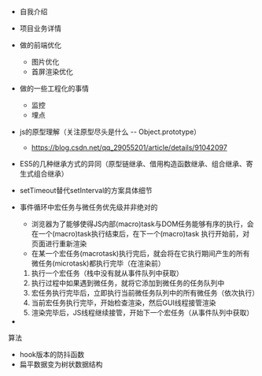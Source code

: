 + 自我介绍
+ 项目业务详情
+ 做的前端优化
    - 图片优化
    - 首屏渲染优化
+ 做的一些工程化的事情
    - 监控
    - 埋点

+ js的原型理解（关注原型尽头是什么 -- Object.prototype）
    - https://blog.csdn.net/qq_29055201/article/details/91042097
+ ES5的几种继承方式的异同（原型链继承、借用构造函数继承、组合继承、寄生式组合继承）
+ setTimeout替代setInterval的方案具体细节
+ 事件循环中宏任务与微任务优先级并非绝对的
    - 浏览器为了能够使得JS内部(macro)task与DOM任务能够有序的执行，会在一个(macro)task执行结束后，在下一个(macro)task 执行开始前，对页面进行重新渲染
    - 在某一个宏任务(macrotask)执行完后，就会将在它执行期间产生的所有微任务(microtask)都执行完毕（在渲染前）
    1. 执行一个宏任务（栈中没有就从事件队列中获取）
    2. 执行过程中如果遇到微任务，就将它添加到微任务的任务队列中
    3. 宏任务执行完毕后，立即执行当前微任务队列中的所有微任务（依次执行）
    4. 当前宏任务执行完毕，开始检查渲染，然后GUI线程接管渲染
    5. 渲染完毕后，JS线程继续接管，开始下一个宏任务（从事件队列中获取）
+ 

算法
+ hook版本的防抖函数
+ 扁平数据变为树状数据结构